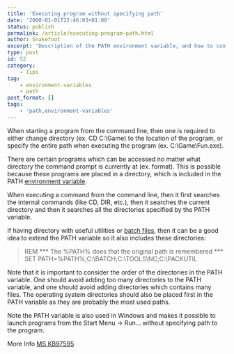 ```yaml
---
title: 'Executing program without specifying path'
date: '2000-01-01T22:46:03+01:00'
status: publish
permalink: /article/executing-program-path.html
author: Snakefoot
excerpt: 'Description of the PATH environment variable, and how to configure it.'
type: post
id: 52
category:
    - Tips
tag:
    - environment-variables
    - path
post_format: []
tags:
    - 'path,environment-variables'
---
```

When starting a program from the command line, then one is required to either change directory (ex. CD C:\\Game) to the location of the program, or specify the entire path when executing the program (ex. C:\\Game\\Fun.exe).  
  
 There are certain programs which can be accessed no matter what directory the command prompt is currently at (ex. format). This is possible because these programs are placed in a directory, which is included in the PATH [environment variable](/article/environment-variables.html).  
  
 When executing a command from the command line, then it first searches the internal commands (like CD, DIR, etc.), then it searches the current directory and then it searches all the directories specified by the PATH variable.  
  
 If having directory with useful utilities or [batch files](/article/batch-file.html), then it can be a good idea to extend the PATH variable so it also includes these directories:

> REM \*\*\* The %PATH% does that the original path is remembered \*\*\*  
>  SET PATH=%PATH%;C:\\BATCH;C:\\TOOLS\\NC;C:\\PACKUTIL

 Note that it is important to consider the order of the directories in the PATH variable. One should avoid adding too many directories to the PATH variable, and one should avoid adding directories which contains many files. The operating system directories should also be placed first in the PATH variable as they are probably the most used paths.  
  
 Note the PATH variable is also used in Windows and makes it possible to launch programs from the Start Menu -&gt; Run... without specifying path to the program.  
  
 More Info [MS KB97595](http://support.microsoft.com/kb/97595 "MS-DOS 6.0 and 6.2: PATH Not Limited to 128 Characters [Q97595]")  